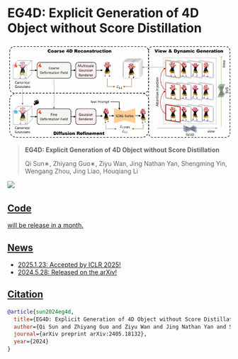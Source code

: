 # EG4D: Explicit Generation of 4D Object without Score Distillation

![framework](assets/framework.png)

> **EG4D: Explicit Generation of 4D Object without Score Distillation**
>
> Qi Sun∗, Zhiyang Guo∗, Ziyu Wan, Jing Nathan Yan, Shengming Yin, Wengang Zhou, Jing Liao, Houqiang Li

<a href='https://arxiv.org/abs/2405.18132v1'><img src='https://img.shields.io/badge/Paper-Arxiv-red'>

## Code
will be release in a month.
## News
+ 2025.1.23: Accepted by ICLR 2025!
+ 2024.5.28: Released on the arXiv!

## Citation	

```bibtex
@article{sun2024eg4d,
  title={EG4D: Explicit Generation of 4D Object without Score Distillation},
  author={Qi Sun and Zhiyang Guo and Ziyu Wan and Jing Nathan Yan and Shengming Yin and Wengang Zhou and Jing Liao and Houqiang Li},
  journal={arXiv preprint arXiv:2405.18132},
  year={2024}
}
```
